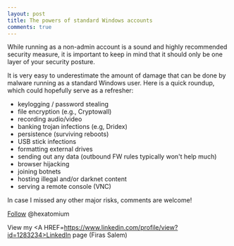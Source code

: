 ```yaml
---
layout: post
title: The powers of standard Windows accounts
comments: true
---
```


While running as a non-admin account is a sound and highly recommended security measure,
it is important to keep in mind that it should only be one layer of your security posture. 

It is very easy to underestimate the amount of damage that can be done by malware running as a standard Windows user.
Here is a quick roundup, which could hopefully serve as a refresher:

  * keylogging / password stealing 
  * file encryption (e.g., Cryptowall)
  * recording audio/video
  * banking trojan infections (e.g, Dridex) 
  * persistence (surviving reboots)
  * USB stick infections  
  * formatting external drives 
  * sending out any data  (outbound FW rules typically won't help much)
  * browser hijacking 
  * joining botnets
  * hosting illegal and/or darknet content  
  * serving a remote console (VNC)

In case I missed any other major risks, comments are welcome!

<A href=https://twitter.com/hexatomium>Follow</A> @hexatomium

View my <A HREF=https://www.linkedin.com/profile/view?id=1283234>LinkedIn</A> page (Firas Salem)
